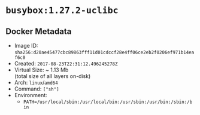 # `busybox:1.27.2-uclibc`

## Docker Metadata

- Image ID: `sha256:d20ae45477cbc89863fff11d01cdccf28e4ff06ce2eb2f0206ef971b14eaf6c0`
- Created: `2017-08-23T22:31:12.496245278Z`
- Virtual Size: ~ 1.13 Mb  
  (total size of all layers on-disk)
- Arch: `linux`/`amd64`
- Command: `["sh"]`
- Environment:
  - `PATH=/usr/local/sbin:/usr/local/bin:/usr/sbin:/usr/bin:/sbin:/bin`

